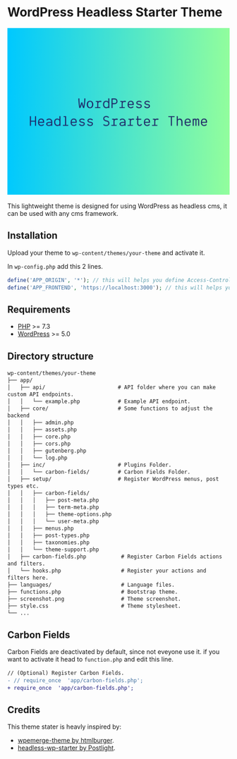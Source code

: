 # WordPress Headless Starter Theme

![WordPress Headless Starter Theme](screenshot.png)

This lightweight theme is designed for using WordPress as  headless cms, it can be used with any cms framework.

## Installation

Upload your theme to `wp-content/themes/your-theme` and activate it.

In `wp-config.php` add this 2 lines.

```php
define('APP_ORIGIN', '*'); // this will helps you define Access-Control-Allow-Origin.
define('APP_FRONTEND', 'https://localhost:3000'); // this will helps you making the preview button in editor works.
```

## Requirements

- [PHP](http://php.net/) >= 7.3
- [WordPress](https://wordpress.org/) >= 5.0

## Directory structure

```
wp-content/themes/your-theme
├── app/
│   ├── api/                       # API folder where you can make custom API endpoints.
│   │   └── example.php            # Example API endpoint.
│   ├── core/                      # Some functions to adjust the backend
│   │   ├── admin.php
│   │   ├── assets.php
│   │   ├── core.php
│   │   ├── cors.php
│   │   ├── gutenberg.php
│   │   └── log.php
│   ├── inc/                       # Plugins Folder.
│   │   └── carbon-fields/         # Carbon Fields Folder.
│   ├── setup/                     # Register WordPress menus, post types etc.
│   │   ├── carbon-fields/
│   │   │   ├── post-meta.php
│   │   │   ├── term-meta.php
│   │   │   ├── theme-options.php
│   │   │   └── user-meta.php
│   │   ├── menus.php
│   │   ├── post-types.php
│   │   ├── taxonomies.php
│   │   └── theme-support.php
│   ├── carbon-fields.php           # Register Carbon Fields actions and filters.
│   └── hooks.php                   # Register your actions and filters here.
├── languages/                      # Language files.
├── functions.php                   # Bootstrap theme.
├── screenshot.png                  # Theme screenshot.
├── style.css                       # Theme stylesheet.
└── ...
```

## Carbon Fields

Carbon Fields are deactivated by default, since not eveyone use it.
if you want to activate it head to `function.php` and edit this line.

```diff
// (Optional) Register Carbon Fields.
- // require_once  'app/carbon-fields.php';
+ require_once  'app/carbon-fields.php';
```

## Credits

This theme stater is heavly inspired by:

- [wpemerge-theme by htmlburger](https://github.com/htmlburger/wpemerge-theme).
- [headless-wp-starter by Postlight](https://github.com/postlight/headless-wp-starter).
